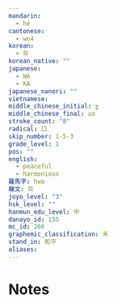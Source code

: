 ```yaml
---
mandarin:
  - hé
cantonese:
  - wo4
korean:
  - 화
korean_native: ""
japanese:
  - WA
  - KA
japanese_nanori: ""
vietnamese:
middle_chinese_initial: ɣ
middle_chinese_final: uɑ
stroke_count: "8"
radical: 口
skip_number: 1-5-3
grade_level: 1
pos: ""
english:
  - peaceful
  - harmonious
羅馬字: hwa
韓文: 화
joyo_level: "3"
hsk_level: ""
hanmun_edu_level: 中
danayo_id: 155
mc_id: 266
graphemic_classification: 禾
stand_in: 和平
aliases:
---
```


# Notes

